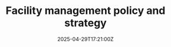 ---
title: Facility management policy and strategy
linkTitle: Facility management policy and strategy
date: '2025-04-29T17:21:00Z'
weight: 1
description: No content
draft: false
ref: facility-management-policy-and-strategy
---